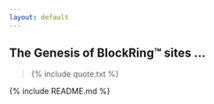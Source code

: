 ```yaml
---
layout: default
---
```

## The Genesis of BlockRing™ sites ...

> {% include quote.txt %}

{% include README.md %}


